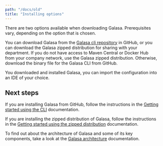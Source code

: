 ```yaml
---
path: "/docs/old"
title: "Installing options"
---
```


There are two options available when downloading Galasa. Prerequisites vary, depending on the option that is chosen. 

You can download Galasa from the [Galasa cli repository](https://github.com/galasa-dev/cli/releases) in GitHub, or you can download the Galasa zipped distribution for sharing with your department. If you do not have access to Maven Central or Docker Hub from your company network, use the Galasa zipped distribution. Otherwise, download the binary file for the Galasa CLI from GitHub.  

You downloaded and installed Galasa, you can import the configuration into an IDE of your choice.


## Next steps

If you are installing Galasa from GitHub, follow the instructions in the [Getting started using the CLI](/docs/cli-command-reference/cli-command-reference) documentation.

If you are installing the zipped distribution of Galasa, follow the instructions in the [Getting started using the zipped distribution](/docs/first-steps/getting-started-zipped) documentation. 

To find out about the architecture of Galasa and some of its key components, take a look at the [Galasa architecture](/docs/architecture) documentation. 